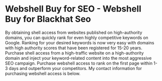 # Webshell Buy for SEO - Webshell Buy for Blackhat Seo
By obtaining shell access from websites published on high-authority domains, you can quickly rank for even highly competitive keywords on Google. Ranking for your desired keywords is now very easy with domains with high authority scores that have been registered for 15-20 years. Purchase shell access from a high-traffic website on a high-authority domain and inject your keyword-related content into the most aggressive SEO campaign. Purchase webshell access to rank on the first page within 1-3 days and outperform your competitors. My contact information for purchasing webshell access is below.

